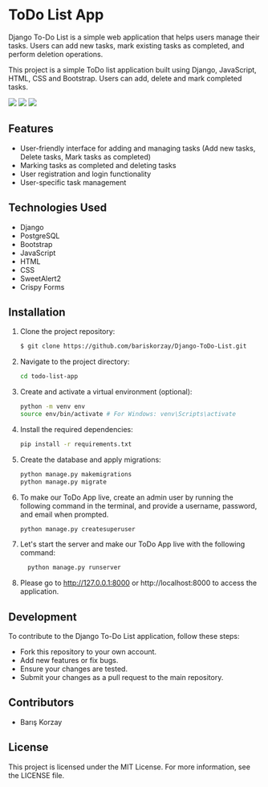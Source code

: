 # ToDo List App

Django To-Do List is a simple web application that helps users manage their tasks. Users can add new tasks, mark existing tasks as completed, and perform deletion operations.

This project is a simple ToDo list application built using Django, JavaScript, HTML, CSS and Bootstrap. Users can add, delete and mark completed tasks.

<img src="https://www.linkpicture.com/q/django-todo-list-tamamlanmis.jpg" type="image">
<img src="https://www.linkpicture.com/q/todo-list-register.jpg" type="image">
<img src="https://www.linkpicture.com/q/todo-list-login.jpg" type="image">


## Features

- User-friendly interface for adding and managing tasks (Add new tasks, Delete tasks, Mark tasks as completed)
- Marking tasks as completed and deleting tasks
- User registration and login functionality
- User-specific task management

## Technologies Used
- Django
- PostgreSQL
- Bootstrap
- JavaScript
- HTML
- CSS
- SweetAlert2
- Crispy Forms

## Installation

1. Clone the project repository:

   ```bash
   $ git clone https://github.com/bariskorzay/Django-ToDo-List.git

2. Navigate to the project directory:

   ```bash
   cd todo-list-app

3. Create and activate a virtual environment (optional):
   
   ```bash
   python -m venv env
   source env/bin/activate # For Windows: venv\Scripts\activate

4. Install the required dependencies:
   
   ```bash
   pip install -r requirements.txt

5. Create the database and apply migrations:
   
   ```bash
   python manage.py makemigrations
   python manage.py migrate

5. To make our ToDo App live, create an admin user by running the following command in the terminal, and provide a username, password, and email when prompted.
   ```bash
   python manage.py createsuperuser

6. Let's start the server and make our ToDo App live with the following command:
    ```bash
      python manage.py runserver

7. Please go to http://127.0.0.1:8000 or http://localhost:8000 to access the application.

## Development

To contribute to the Django To-Do List application, follow these steps:

- Fork this repository to your own account.
- Add new features or fix bugs.
- Ensure your changes are tested.
- Submit your changes as a pull request to the main repository.

## Contributors

- Barış Korzay

## License
This project is licensed under the MIT License. For more information, see the LICENSE file.


